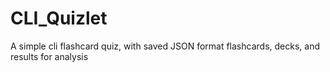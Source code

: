 # CLI_Quizlet
A simple cli flashcard quiz, with saved JSON format flashcards, decks, and results for analysis

